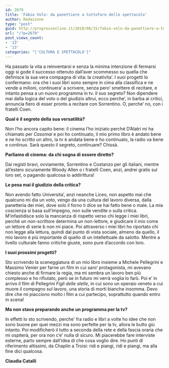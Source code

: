 ```yaml
---
id: 2679
title: 'Fabio Volo: da panettiere a tuttofare dello spettacolo'
author: Redazione
type: "post"
guid: http://progressonline.it/2010/06/15/fabio-volo-da-panettiere-a-tuttofare-dello-spettacolo/
url: "/?p=2679"
post_views_count:
- '13'
- '13'
categories: "['CULTURA E SPETTACOLO']"
---
```


Ha passato la vita a reinventarsi e senza la minima intenzione di fermarsi oggi si gode il successo ottenuto dall’aver scommesso su quella che definisce la sua vera compagna di vita: la creativita’. I suoi progetti lo confermano: ora che i suoi libri sono sempre in cima alla classifica e ne vende a milioni, continuera’ a scrivere, senza pero’ smettere di recitare, e intanto pensa a un nuovo programma in tv. Il suo segreto? Non dipendere mai dalla logica del voto o del giudizio altrui, ecco perche’, in barba ai critici, annuncia fiero di esser pronto a recitare con Sorrentino. O, perche’ no, con i fratelli Coen.

**Qual è il segreto della sua versatilità?**

Non l’ho ancora capito bene: il cinema l’ho iniziato perché D’Alatri mi ha chiamato per *Casomai* e poi ho continuato, il mio primo libro è andato bene e ne ho scritto un altro, la tv è andata bene e ho continuato, la radio va bene e continuo. Sarà questo il segreto, continuare? Chissà.

**Parliamo di cinema: da chi sogna di essere diretto?**

Dai registi bravi, ovviamente, Sorrentino e Costanzo per gli italiani, mentre all’estero sicuramente Woody Allen o i fratelli Coen, anzi, andrei gratis sul loro set, o pagando qualcosa io addirittura!

**Le pesa mai il giudizio della critica?**

Non avendo fatto Universita’, anzi neanche Liceo, non aspetto mai che qualcuno mi dia un voto, vengo da una cultura del lavoro diversa, dalla panetteria dei miei, dove solo il forno ti dice se hai fatto bene o male. La mia coscienza si basa sull’impegno, non sulle vendite o sulla critica. M’infastidisce solo la mancanza di rispetto verso chi legge i miei libri, perché un non-scrittore determina un non-lettore, e giudicare il mio come un lettore di serie b non mi piace. Poi attraverso i miei libri ho riportato chi non legge alla lettura, quindi dal punto di vista sociale, almeno da quello, il mio lavoro è più importante di quello di un intellettuale da salotto. Mentre a livello culturale fanno critiche giuste, sono pure d’accordo con loro.

**I suoi prossimi progetti?**

Sto scrivendo la sceneggiatura di un mio libro insieme a Michele Pellegrini e Massimo Venier per farne un film in cui saro’ protagonista, mi avevano chiesto anche di firmare la regia, ma mi sembra un lavoro ben più complesso e ho rifiutato, però se in futuro mi verrà voglia lo farò. Poi e’ in arrivo il film di Pellegrini *Figli delle stelle*, in cui sono un operaio veneto a cui muore il compagno sul lavoro, una storia di morti bianche insomma. Devo dire che mi piacciono molto i film a cui partecipo, soprattutto quando entro in scena!

**Ma non stava preparando anche un programma per la tv?**

In effetti lo sto scrivendo, perche’ fra radio e libri a volte ho idee che non sono buone per quei mezzi ma sono perfette per la tv, allora le butto giù intanto. Poi modificherò il tutto a seconda della rete e della fascia oraria che mi ospiterà, per ora non c’e’ nulla di sicuro. Mi piacerebbe fare interviste esterne, parto sempre dall’idea di che cosa voglio dire. Ho punti di riferimento altissimi, da Chaplin a Troisi: ridi e piangi, ridi e piangi, ma alla fine dici qualcosa.

**Claudia Catalli**